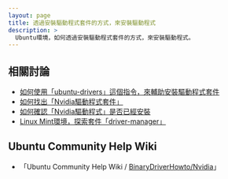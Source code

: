 ```yaml
---
layout: page
title: 透過安裝驅動程式套件的方式，來安裝驅動程式
description: >
  Ubuntu環境，如何透過安裝驅動程式套件的方式，來安裝驅動程式。
---
```


## 相關討論

* [如何使用「ubuntu-drivers」這個指令，來輔助安裝驅動程式套件](/book-ubuntu-qna/read/case/driver/install-driver-package/ubuntu-drivers.html)
* [如何找出「Nvidia驅動程式套件」](/book-ubuntu-qna/read/case/driver/install-driver-package/nvidia-driver-package.html)
* [如何確認「Nvidia驅動程式」是否已經安裝](/book-ubuntu-qna/read/case/driver/install-driver-package/is-nvidia-driver-installed.html)
* [Linux Mint環境，探索套件「driver-manager」](/book-ubuntu-qna/read/case/driver/install-driver-package/linux-mint-driver-manager.html)

## Ubuntu Community Help Wiki

* 「Ubuntu Community Help Wiki / [BinaryDriverHowto/Nvidia](https://help.ubuntu.com/community/BinaryDriverHowto/Nvidia)」
